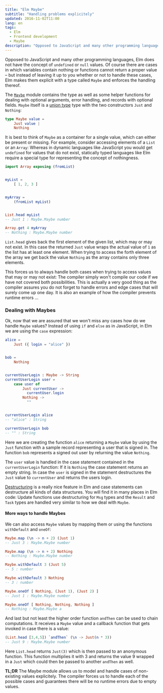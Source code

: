 ```yaml
---
title: "Elm Maybe"
subtitle: "Handling problems explicitely"
updated: 2016-11-02T11:00
lang: en
tags:
  - Elm
  - Frontend development
  - Maybe
description: "Opposed to JavaScript and many other programming languages, Elm does not have the concept of undefined or null values. Of course there are cases in which variables contain nothing or functions cannot return a proper value – but instead of leaving it up to you whether or not to handle these cases, Elm makes them explicit with a type called Maybe and enforces the handling thereof."
---
```


Opposed to JavaScript and many other programming languages, Elm does not have the concept of `undefined` or `null` values. Of course there are cases in which variables contain nothing or functions cannot return a proper value – but instead of leaving it up to you whether or not to handle these cases, Elm makes them explicit with a type called `Maybe` and enforces the handling thereof.

<!-- more -->

The [`Maybe`](http://package.elm-lang.org/packages/elm-lang/core/3.0.0/Maybe) module contains the type as well as some helper functions for dealing with  optional arguments, error handling, and records with optional fields. `Maybe` itself is a [union type](/articles/elm-data-structures-union-type.html) type with the two constructors `Just` and `Nothing`:

```elm
type Maybe value =
    Just value |
    Nothing
```

It is best to think of `Maybe` as a container for a single value, which can either be present or missing. For example, consider accessing elements of a `List` or an `Array`: Whereas in dynamic languages like JavaScript you would get `undefined` for values that do not exist, statically typed languages like Elm require a special type for representing the concept of nothingness.

```elm
import Array exposing (fromList)


myList =
    [ 1, 2, 3 ]


myArray =
    (fromList myList)


List.head myList
-- Just 1 : Maybe.Maybe number

Array.get 4 myArray
-- Nothing : Maybe.Maybe number
```

`List.head` gives back the first element of the given list, which may or may not exist. In this case the returned `Just` value wraps the actual value of `1` as the list has at least one element. When trying to access the forth element of the array we get back the value `Nothing` as the array contains only three elements.

This forces us to always handle both cases when trying to access values that may or may not exist: The compiler simply won't compile our code if we have not covered both possibilities. This is actually a very good thing as the compiler assures you do not forget to handle errors and edge cases that will surely come up one day. It is also an example of how the compiler prevents runtime errors …

### Dealing with Maybes

Ok, now that we are assured that we won't miss any cases how do we handle `Maybe` values? Instead of using `if` and `else` as in JavaScript, in Elm we are using the `case` expression:

```elm
alice =
    Just ({ login = "alice" })


bob =
    Nothing


currentUserLogin : Maybe -> String
currentUserLogin user =
    case user of
        Just currentUser ->
          currentUser.login
        Nothing ->
          ""


currentUserLogin alice
-- "alice" : String

currentUserLogin bob
-- "" : String
```

Here we are creating the function `alice` returning a `Maybe` value by using the `Just` function with a sample record representing a user that is signed in. The function `bob` represents a signed out user by returning the value `Nothing`.

The `user` value is handled in the case statement contained in the `currentUserLogin` function: If it is `Nothing` the case statement returns an empty string. In case the `user` is signed in the statement destructures the `Just` value to `currentUser` and returns the users login.

[Destructuring](elm-data-structures-record-tuple.html#destructuring) is a really nice feature in Elm and case statements can destructure all kinds of data structures. You will find it in many places in Elm code: Update functions use destructuring for `Msg` types and the `Result` and `Task` types are handled very similar to how we deal with `Maybe`.

#### More ways to handle Maybes

We can also access `Maybe` values by mapping them or using the functions `withDefault` and `oneOf`:

```elm
Maybe.map (\n -> n + 2) (Just 1)
-- Just 3 : Maybe.Maybe number

Maybe.map (\n -> n + 2) Nothing
-- Nothing : Maybe.Maybe number

Maybe.withDefault 3 (Just 5)
-- 5 : number

Maybe.withDefault 3 Nothing
-- 3 : number

Maybe.oneOf [ Nothing, (Just 1), (Just 2) ]
-- Just 1 : Maybe.Maybe number

Maybe.oneOf [ Nothing, Nothing, Nothing ]
-- Nothing : Maybe.Maybe a
```

And last but not least the higher order function `andThen` can be used to chain computations. It receives a `Maybe` value and a callback function that gets invoked in case there is a value:

```elm
(List.head [3,4,5]) `andThen` (\n -> Just(n * 3))
-- Just 9 : Maybe.Maybe number
```

Here `List.head` returns `Just(3)` which is then passed to an anonymous function. This function multiplies it with 3 and returns the value 9 wrapped in a `Just` which could then be passed to another `andThen` as well.

**TL;DR** The Maybe module allows us to model and handle cases of non-existing values explicitely. The compiler forces us to handle each of the possible cases and guarantees there will be no runtime errors due to empty values.
